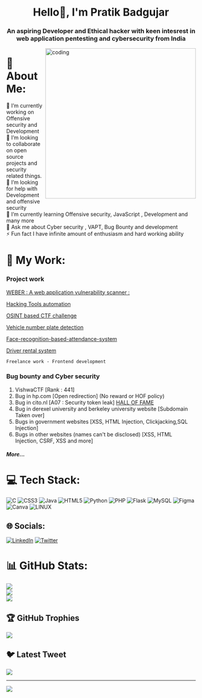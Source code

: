 <h1 align="center">Hello👋, I'm Pratik Badgujar</h1>

<h3 align="center">An aspiring Developer and Ethical hacker with keen intesrest in web application pentesting and cybersecurity from India</h3>

<img align="right" alt="coding" width="400" src="https://user-images.githubusercontent.com/55389276/140866485-8fb1c876-9a8f-4d6a-98dc-08c4981eaf70.gif">

# 💫 About Me:
🔭 I’m currently working on Offensive security and Development<br>
👯 I’m looking to collaborate on open source projects and security related things.<br>
🤝 I’m looking for help with Development and offensive security<br>
🌱 I’m currently learning Offensive security, JavaScript , Development and many more<br>
💬 Ask me about Cyber security , VAPT, Bug Bounty and development<br>
⚡ Fun fact I have infinite amount of enthusiasm and hard working ability


# 👷 My Work:

### Project work

[WEBER : A web application vulnerability scanner :](https://github.com/kaligone/Weber_BE_Project)

[Hacking Tools automation](https://github.com/kaligone/Hacking-Tools)

[OSINT based CTF challenge](https://github.com/kaligone/osint-ctf)

[Vehicle number plate detection ](https://github.com/kaligone/Sem5_Mini-project)

[Face-recognition-based-attendance-system](https://github.com/kaligone/Face-recognition-based-attendance-system-)

[Driver rental system](https://youtu.be/ySupRCUtcJI)

    Freelance work - Frontend development 

### Bug bounty and Cyber security

1. VishwaCTF [Rank : 441]
2. Bug in hp.com [Open redirection] (No reward or HOF policy)
3. Bug in cito.nl [A07 : Security token leak] [HALL OF FAME](https://www.cito.nl/over-cito/contact/responsible-disclosure/hall-of-fame)
4. Bug in derexel university and berkeley university website [Subdomain Taken over] 
5. Bugs in government websites [XSS, HTML Injection, Clickjacking,SQL Injection]
6. Bugs in other websites (names can't be disclosed) [XSS, HTML Injection, CSRF, XSS and more]
<script src="https://tryhackme.com/badge/111576"></script>
    
##### More...

# 💻 Tech Stack:
![C](https://img.shields.io/badge/c-%2300599C.svg?style=for-the-badge&logo=c&logoColor=white) ![CSS3](https://img.shields.io/badge/css3-%231572B6.svg?style=for-the-badge&logo=css3&logoColor=white) ![Java](https://img.shields.io/badge/java-%23ED8B00.svg?style=for-the-badge&logo=java&logoColor=white) ![HTML5](https://img.shields.io/badge/html5-%23E34F26.svg?style=for-the-badge&logo=html5&logoColor=white) ![Python](https://img.shields.io/badge/python-3670A0?style=for-the-badge&logo=python&logoColor=ffdd54) ![PHP](https://img.shields.io/badge/php-%23777BB4.svg?style=for-the-badge&logo=php&logoColor=white) ![Flask](https://img.shields.io/badge/flask-%23000.svg?style=for-the-badge&logo=flask&logoColor=white) ![MySQL](https://img.shields.io/badge/mysql-%2300f.svg?style=for-the-badge&logo=mysql&logoColor=white) 	![Figma](https://img.shields.io/badge/figma-%23F24E1E.svg?style=for-the-badge&logo=figma&logoColor=white) ![Canva](https://img.shields.io/badge/Canva-%2300C4CC.svg?style=for-the-badge&logo=Canva&logoColor=white) ![LINUX](https://img.shields.io/badge/Linux-FCC624?style=for-the-badge&logo=linux&logoColor=black)


## 🌐 Socials:
[![LinkedIn](https://img.shields.io/badge/LinkedIn-%230077B5.svg?logo=linkedin&logoColor=white)](https://linkedin.com/in/https://www.linkedin.com/in/pratik-badgujar-277a841b0) [![Twitter](https://img.shields.io/badge/Twitter-%231DA1F2.svg?logo=Twitter&logoColor=white)](https://twitter.com/ipratikHacker) 


# 📊 GitHub Stats:
![](https://github-readme-stats.vercel.app/api?username=kaligone&theme=radical&hide_border=false&include_all_commits=false&count_private=true)<br/>
![](https://github-readme-streak-stats.herokuapp.com/?user=kaligone&theme=radical&hide_border=false)<br/>
![](https://github-readme-stats.vercel.app/api/top-langs/?username=kaligone&theme=radical&hide_border=false&include_all_commits=false&count_private=true&layout=compact)

## 🏆 GitHub Trophies
![](https://github-profile-trophy.vercel.app/?username=kaligone&theme=onedark&no-frame=true&no-bg=false&margin-w=4)

## 🐦 Latest Tweet
[![](https://gtce.itsvg.in/api?username=ipratikHacker)](https://github.com/VishwaGauravIn/github-twitter-card-embed)

---
[![](https://visitcount.itsvg.in/api?id=kaligone&icon=0&color=3)](https://visitcount.itsvg.in)
